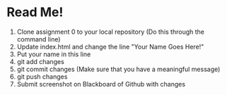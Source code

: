 # Read Me!
1. Clone assignment 0 to your local repository (Do this through the command line)
2. Update index.html and change the line "Your Name Goes Here!"
3. Put your name in this line
4. git add changes
5. git commit changes (Make sure that you have a meaningful message)
6. git push changes
7. Submit screenshot on Blackboard of Github with changes
